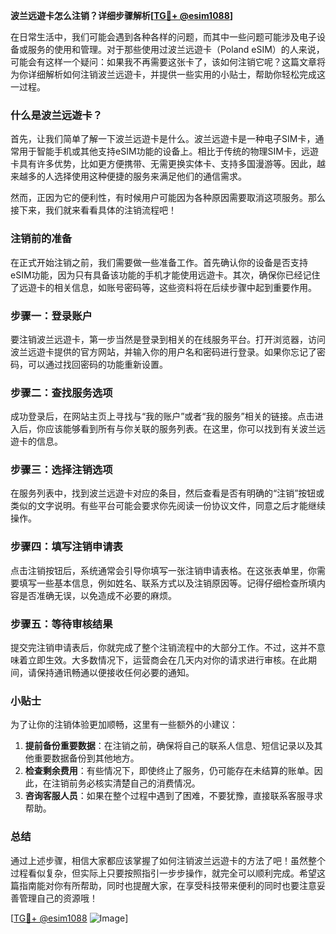**波兰远遊卡怎么注销？详细步骤解析[[TG💪+ @esim1088](https://t.me/s/esim1088)]**

在日常生活中，我们可能会遇到各种各样的问题，而其中一些问题可能涉及电子设备或服务的使用和管理。对于那些使用过波兰远遊卡（Poland eSIM）的人来说，可能会有这样一个疑问：如果我不再需要这张卡了，该如何注销它呢？这篇文章将为你详细解析如何注销波兰远遊卡，并提供一些实用的小贴士，帮助你轻松完成这一过程。

### 什么是波兰远遊卡？

首先，让我们简单了解一下波兰远遊卡是什么。波兰远遊卡是一种电子SIM卡，通常用于智能手机或其他支持eSIM功能的设备上。相比于传统的物理SIM卡，远遊卡具有许多优势，比如更方便携带、无需更换实体卡、支持多国漫游等。因此，越来越多的人选择使用这种便捷的服务来满足他们的通信需求。

然而，正因为它的便利性，有时候用户可能因为各种原因需要取消这项服务。那么接下来，我们就来看看具体的注销流程吧！

### 注销前的准备

在正式开始注销之前，我们需要做一些准备工作。首先确认你的设备是否支持eSIM功能，因为只有具备该功能的手机才能使用远遊卡。其次，确保你已经记住了远遊卡的相关信息，如账号密码等，这些资料将在后续步骤中起到重要作用。

### 步骤一：登录账户

要注销波兰远遊卡，第一步当然是登录到相关的在线服务平台。打开浏览器，访问波兰远遊卡提供的官方网站，并输入你的用户名和密码进行登录。如果你忘记了密码，可以通过找回密码的功能重新设置。

### 步骤二：查找服务选项

成功登录后，在网站主页上寻找与“我的账户”或者“我的服务”相关的链接。点击进入后，你应该能够看到所有与你关联的服务列表。在这里，你可以找到有关波兰远遊卡的信息。

### 步骤三：选择注销选项

在服务列表中，找到波兰远遊卡对应的条目，然后查看是否有明确的“注销”按钮或类似的文字说明。有些平台可能会要求你先阅读一份协议文件，同意之后才能继续操作。

### 步骤四：填写注销申请表

点击注销按钮后，系统通常会引导你填写一张注销申请表格。在这张表单里，你需要填写一些基本信息，例如姓名、联系方式以及注销原因等。记得仔细检查所填内容是否准确无误，以免造成不必要的麻烦。

### 步骤五：等待审核结果

提交完注销申请表后，你就完成了整个注销流程中的大部分工作。不过，这并不意味着立即生效。大多数情况下，运营商会在几天内对你的请求进行审核。在此期间，请保持通讯畅通以便接收任何必要的通知。

### 小贴士

为了让你的注销体验更加顺畅，这里有一些额外的小建议：

1. **提前备份重要数据**：在注销之前，确保将自己的联系人信息、短信记录以及其他重要数据备份到其他地方。
2. **检查剩余费用**：有些情况下，即使终止了服务，仍可能存在未结算的账单。因此，在注销前务必核实清楚自己的消费情况。
3. **咨询客服人员**：如果在整个过程中遇到了困难，不要犹豫，直接联系客服寻求帮助。

### 总结

通过上述步骤，相信大家都应该掌握了如何注销波兰远遊卡的方法了吧！虽然整个过程看似复杂，但实际上只要按照指引一步步操作，就完全可以顺利完成。希望这篇指南能对你有所帮助，同时也提醒大家，在享受科技带来便利的同时也要注意妥善管理自己的资源哦！

[[TG💪+ @esim1088](https://t.me/s/esim1088) ![Image](https://i.postimg.cc/4NQfJmqS/Snipaste-2025-05-13-00-14-12.png)]